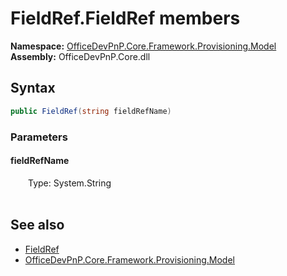 # FieldRef.FieldRef members 
  

**Namespace:** [OfficeDevPnP.Core.Framework.Provisioning.Model](OfficeDevPnP.Core.Framework.Provisioning.Model.md)  
**Assembly:** OfficeDevPnP.Core.dll  
## Syntax
```C#
public FieldRef(string fieldRefName)
```
### Parameters
#### fieldRefName  
&emsp;&emsp;Type: System.String  
&emsp;&emsp;  


## See also
- [FieldRef](OfficeDevPnP.Core.Framework.Provisioning.Model.FieldRef.md)
- [OfficeDevPnP.Core.Framework.Provisioning.Model](OfficeDevPnP.Core.Framework.Provisioning.Model.md)
